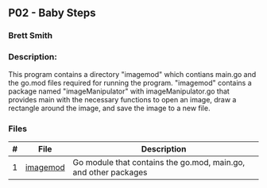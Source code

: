 ## P02 - Baby Steps
### Brett Smith
### Description:

This program contains a directory "imagemod" which contians main.go and the go.mod files required for running the program.
"imagemod" contains a package named "imageManipulator" with imageManipulator.go that provides main with the necessary functions
to open an image, draw a rectangle around the image, and save the image to a new file.

### Files

|   #   | File            | Description                                        |
| :---: | --------------- | -------------------------------------------------- |
|   1   | [imagemod](https://github.com/bsmith578/4143-PLC/tree/main/Assignments/P02/imagemod) | Go module that contains the go.mod, main.go, and other packages |